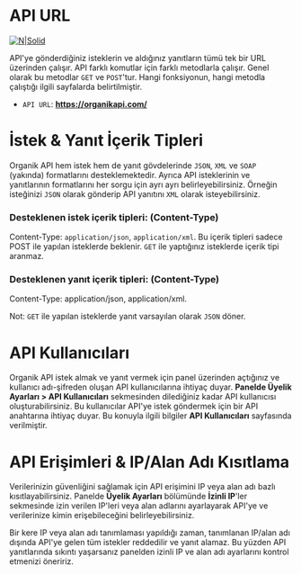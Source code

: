 # API URL

[![N|Solid](https://www.organikhaberlesme.com.tr/assets/images/organik-logo.png)](https://nodesource.com/products/nsolid)

API'ye gönderdiğiniz isteklerin ve aldığınız yanıtların tümü tek bir URL üzerinden çalışır. API farklı komutlar için farklı metodlarla çalışır. Genel olarak bu metodlar `GET` ve `POST`'tur. Hangi fonksiyonun, hangi metodla çalıştığı ilgili sayfalarda belirtilmiştir.

  - `API URL`: **https://organikapi.com/**

# İstek & Yanıt İçerik Tipleri

Organik API hem istek hem de yanıt gövdelerinde `JSON`, `XML` ve `SOAP` (yakında) formatlarını desteklemektedir. Ayrıca API isteklerinin ve yanıtlarının formatlarını her sorgu için ayrı ayrı belirleyebilirsiniz. Örneğin isteğinizi `JSON` olarak gönderip API yanıtını `XML` olarak isteyebilirsiniz.

### Desteklenen istek içerik tipleri: (Content-Type)
Content-Type: `application/json`, `application/xml`. Bu içerik tipleri sadece POST ile yapılan isteklerde beklenir. `GET` ile yaptığınız isteklerde içerik tipi aranmaz.

### Desteklenen yanıt içerik tipleri: (Content-Type)
Content-Type: application/json, application/xml.

Not: `GET` ile yapılan isteklerde yanıt varsayılan olarak `JSON` döner.

# API Kullanıcıları

Organik API istek almak ve yanıt vermek için panel üzerinden açtığınız ve kullanıcı adı-şifreden oluşan API kullanıcılarına ihtiyaç duyar. **Panelde Üyelik Ayarları > API Kullanıcıları** sekmesinden dilediğiniz kadar API kullanıcısı oluşturabilirsiniz. Bu kullanıcılar API'ye istek göndermek için bir API anahtarına ihtiyaç duyar. Bu konuyla ilgili bilgiler **API Kullanıcıları** sayfasında verilmiştir.

# API Erişimleri & IP/Alan Adı Kısıtlama

Verilerinizin güvenliğini sağlamak için API erişimini IP veya alan adı bazlı kısıtlayabilirsiniz. Panelde **Üyelik Ayarları** bölümünde **İzinli IP**'ler sekmesinde izin verilen IP'leri veya alan adlarını ayarlayarak API'ye ve verilerinize kimin erişebileceğini belirleyebilirsiniz.

Bir kere IP veya alan adı tanımlaması yapıldığı zaman, tanımlanan IP/alan adı dışında API'ye gelen tüm istekler reddedilir ve yanıt alamaz. Bu yüzden API yanıtlarında sıkıntı yaşarsanız panelden izinli IP ve alan adı ayarlarını kontrol etmenizi öneririz.
